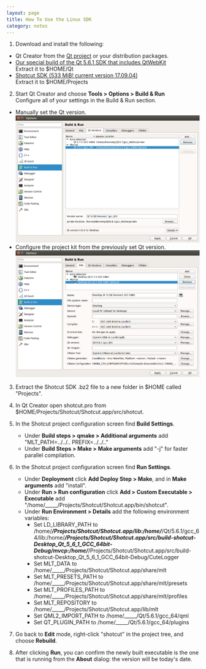 ```yaml
---
layout: page
title: How To Use the Linux SDK
category: notes
---
```


1. Download and install the following:
  - Qt Creator from the [Qt project](https://www.qt.io/download-open-source/) or your distribution packages.
  - [Our special build of the Qt 5.6.1 SDK that includes QtWebKit](https://s3.amazonaws.com/misc.meltymedia/shotcut-build/qt-5.6.1-ubuntu14.04-x86_64.tar.bz2)    
    Extract it to $HOME/Qt
  - [Shotcut SDK (533 MiB! current version 17.09.04)](http://builds.us.meltytech.s3.amazonaws.com/shotcut/shotcut-linux-x86_64-sdk-170904.tar.bz2)    
    Extract it to $HOME/Projects

2. Start Qt Creator and choose **Tools &gt; Options &gt; Build &amp; Run**  
Configure all of your settings in the Build & Run section.
  - Manually set the Qt version.
  ![Version Settings](versions_build_run.png)
  - Configure the project kit from the previously set Qt version.
  ![Kit Settings](kits_build_run.png)  

3. Extract the Shotcut SDK .bz2 file to a new folder in $HOME called "Projects".
4. In Qt Creator open shotcut.pro from $HOME/Projects/Shotcut/Shotcut.app/src/shotcut.
5. In the Shotcut project configuration screen find **Build Settings**.  
   - Under **Build steps &gt; qmake &gt; Additional arguments** add "MLT_PATH=../../.. PREFIX=../../.."
   - Under **Build Steps &gt; Make &gt; Make arguments** add "-j" for faster parallel compilation.
6. In the Shotcut project configuration screen find **Run Settings**.  
   - Under **Deployment** click **Add Deploy Step &gt; Make**, and in **Make arguments** add "install".  
   - Under **Run &gt; Run configuration** click **Add &gt; Custom Executable &gt; Executable** add "/home/_____/Projects/Shotcut/Shotcut.app/bin/shotcut".  
   - Under **Run Environment &gt; Details** add the following environment variables:
     - Set LD_LIBRARY_PATH to /home/_____/Projects/Shotcut/Shotcut.app/lib:/home/_____/Qt/5.6.1/gcc_64/lib:/home/_____/Projects/Shotcut/Shotcut.app/src/build-shotcut-Desktop_Qt_5_6_1_GCC_64bit-Debug/mvcp:/home/_____/Projects/Shotcut/Shotcut.app/src/build-shotcut-Desktop_Qt_5_6_1_GCC_64bit-Debug/CuteLogger
     - Set MLT_DATA to /home/_____/Projects/Shotcut/Shotcut.app/share/mlt
     - Set MLT_PRESETS_PATH to /home/_____/Projects/Shotcut/Shotcut.app/share/mlt/presets
     - Set MLT_PROFILES_PATH to /home/_____/Projects/Shotcut/Shotcut.app/share/mlt/profiles
     - Set MLT_REPOSITORY to /home/_____/Projects/Shotcut/Shotcut.app/lib/mlt
     - Set QML2_IMPORT_PATH to /home/_____/Qt/5.6.1/gcc_64/qml
     - Set QT_PLUGIN_PATH to /home/_____/Qt/5.6.1/gcc_64/plugins

7. Go back to **Edit** mode, right-click "shotcut" in the project tree, and choose **Rebuild**.

8. After clicking **Run**, you can confirm the newly built executable is the one
   that is running from the **About** dialog: the version will be today's date.
